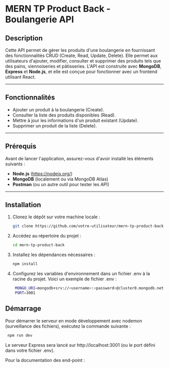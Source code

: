 # MERN TP Product Back - Boulangerie API

## Description

Cette API permet de gérer les produits d'une boulangerie en fournissant des fonctionnalités CRUD (Create, Read, Update, Delete). Elle permet aux utilisateurs d'ajouter, modifier, consulter et supprimer des produits tels que des pains, viennoiseries et pâtisseries. L'API est construite avec **MongoDB**, **Express** et **Node.js**, et elle est conçue pour fonctionner avec un frontend utilisant React.

---

## Fonctionnalités

- Ajouter un produit à la boulangerie (Create).
- Consulter la liste des produits disponibles (Read).
- Mettre à jour les informations d'un produit existant (Update).
- Supprimer un produit de la liste (Delete).

---

## Prérequis

Avant de lancer l'application, assurez-vous d'avoir installé les éléments suivants :

- **Node.js** (https://nodejs.org/)
- **MongoDB** (localement ou via MongoDB Atlas)
- **Postman** (ou un autre outil pour tester les API)

---

## Installation

1. Clonez le dépôt sur votre machine locale :

   ```bash
   git clone https://github.com/votre-utilisateur/mern-tp-product-back.git
   ````

2. Accédez au répertoire du projet :

   ```bash
   cd mern-tp-product-back
   ````


3. Installez les dépendances nécessaires :

   ```bash
   npm install
   ````

4. Configurez les variables d'environnement dans un fichier .env à la racine du projet. Voici un exemple de fichier .env :

   ```bash
    MONGO_URI=mongodb+srv://<username>:<password>@cluster0.mongodb.net/<database>?retryWrites=true&w=majority
    PORT=3001
   ```

## Démarrage
Pour démarrer le serveur en mode développement avec nodemon (surveillance des fichiers), exécutez la commande suivante :


   ```bash
    npm run dev
   ```

Le serveur Express sera lancé sur http://localhost:3001 (ou le port défini dans votre fichier .env).

Pour la documentation des end-point : 